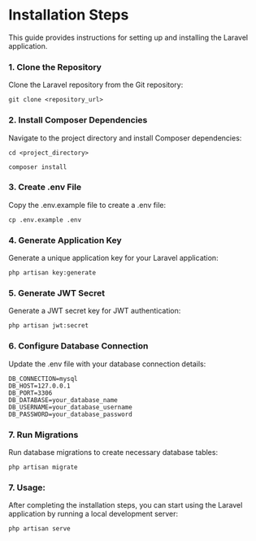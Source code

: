 
# Installation Steps
This guide provides instructions for setting up and installing the Laravel application.



### 1. Clone the Repository
Clone the Laravel repository from the Git repository:

```git clone <repository_url>```


### 2. Install Composer Dependencies
Navigate to the project directory and install Composer dependencies:

```cd <project_directory>```

```composer install```


### 3. Create .env File
Copy the .env.example file to create a .env file:

```cp .env.example .env```


### 4. Generate Application Key
Generate a unique application key for your Laravel application:

```php artisan key:generate```


### 5. Generate JWT Secret
Generate a JWT secret key for JWT authentication:

```php artisan jwt:secret```


### 6. Configure Database Connection
Update the .env file with your database connection details:
```
DB_CONNECTION=mysql
DB_HOST=127.0.0.1
DB_PORT=3306
DB_DATABASE=your_database_name
DB_USERNAME=your_database_username
DB_PASSWORD=your_database_password
```


### 7. Run Migrations
Run database migrations to create necessary database tables:

```php artisan migrate```

### 7. Usage:
After completing the installation steps, you can start using the Laravel application by running a local development server:

```php artisan serve```
